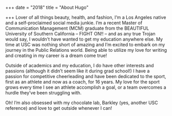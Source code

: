 +++
date = "2018"
title = "About Hugo"

+++
Lover of all things beauty, health, and fashion, I’m a Los Angeles native and a self-proclaimed social media junkie. I’m a recent Master of Communication Management (MCM) graduate from the BEAUTIFUL University of Southern California – FIGHT ON!! – and as any true Trojan would say, I wouldn’t have wanted to get my education anywhere else. My time at USC was nothing short of amazing and I’m excited to embark on my journey in the Public Relations world. Being able to utilize my love for writing and creating in my career is a dream come true! 

Outside of academics and my education, I do have other interests and passions (although it didn’t seem like it during grad school!) I have a passion for competitive cheerleading and have been dedicated to the sport, first as an athlete and now as a coach, for 16 years. My love for the sport grows every time I see an athlete accomplish a goal, or a team overcomes a hurdle they’ve been struggling with.

Oh! I’m also obsessed with my chocolate lab, Barkley (yes, another USC reference) and love to get outside whenever I can! 